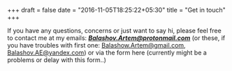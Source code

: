 +++
draft = false
date = "2016-11-05T18:25:22+05:30"
title = "Get in touch"
+++


If you have any questions, concerns or just want to say hi, please feel free to contact me at my emails: [***Balashov.Artem@protonmail.com***](mailto:Balashov.Artem@protonmail.com) (or these, if you have troubles with first one: [Balashow.Artem@gmail.com](mailto:Balashow.Artem@gmail.com), [Balashov.AE@yandex.com](mailto:Balashow.Artem@gmail.com)) or via the form here (currently might be a problems or delay with this form..)